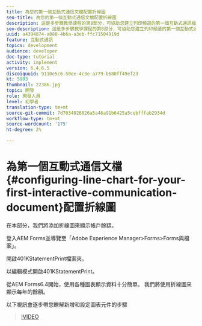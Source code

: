 ```yaml
---
title: 為您的第一個互動式通信文檔配置折線圖
seo-title: 為您的第一個互動式通信文檔配置折線圖
description: 這是多步驟教學課程的第8部分，可協助您建立列印頻道的第一個互動式通訊檔案。 在本部分，我們將添加折線圖來顯示帳戶餘額。
seo-description: 這是多步驟教學課程的第8部分，可協助您建立列印頻道的第一個互動式通訊檔案。 在本部分，我們將添加折線圖來顯示帳戶餘額。
uuid: a4394874-a080-4b6a-a3eb-ffc71504919d
feature: 互動式通訊
topics: development
audience: developer
doc-type: tutorial
activity: implement
version: 6.4,6.5
discoiquuid: 9110e5c6-50ee-4c3e-a779-b680ff49ef23
kt: 5993
thumbnail: 22386.jpg
topic: 開發
role: 開發人員
level: 初學者
translation-type: tm+mt
source-git-commit: 7d7034026826a5a46a91b6425a5cebfffab2934d
workflow-type: tm+mt
source-wordcount: '175'
ht-degree: 2%

---
```



# 為第一個互動式通信文檔{#configuring-line-chart-for-your-first-interactive-communication-document}配置折線圖

在本部分，我們將添加折線圖來顯示帳戶餘額。

登入AEM Forms並導覽至「Adobe Experience Manager>Forms>Forms與檔案」。

開啟401KStatementPrint檔案夾。

以編輯模式開啟401KStatementPrint。

從AEM Forms6.4開始，使用各種圖表顯示資料十分簡單。 我們將使用折線圖來顯示每年的餘額。

以下視訊會逐步帶您瞭解新增和設定圖表元件的步驟

>[!VIDEO](https://video.tv.adobe.com/v/22386/?quality=9&learn=on)

